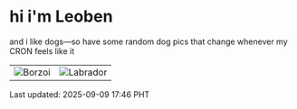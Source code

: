 # hi i'm Leoben

and i like dogs—so have some random dog pics that change whenever my CRON feels like it

|  |  |
|--------|----------|
| ![Borzoi](https://random-dog-vercel.vercel.app/api/random-borzoi?v=1757411189) | ![Labrador](https://random-dog-vercel.vercel.app/api/random-labrador?v=1757411189) |

Last updated: 2025-09-09 17:46 PHT
